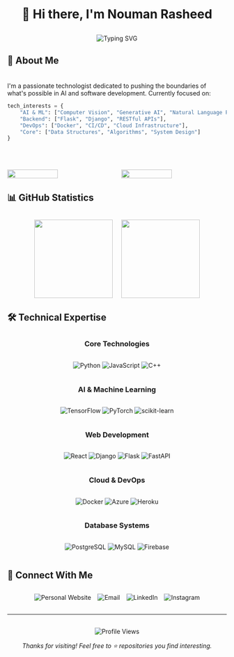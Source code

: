 # <div align="center" style="margin-bottom: 30px;">👋 Hi there, I'm Nouman Rasheed</div>

<div align="center" style="margin: 20px auto;">
    <img src="https://readme-typing-svg.herokuapp.com?font=Fira+Code&weight=1000&size=25&pause=1000&color=39D353&center=true&vCenter=true&width=500&lines=Development+%7C+Research;Computer+Vision+%7C+Gen+AI+%7C+NLP;Always+learning%2C+always+growing" alt="Typing SVG" style="max-width: 100%; height: auto;" />
</div>

## 🚀 About Me

<div style="padding: 20px 0;">
I'm a passionate technologist dedicated to pushing the boundaries of what's possible in AI and software development. Currently focused on:

```python
tech_interests = {
    "AI & ML": ["Computer Vision", "Generative AI", "Natural Language Processing"],
    "Backend": ["Flask", "Django", "RESTful APIs"],
    "DevOps": ["Docker", "CI/CD", "Cloud Infrastructure"],
    "Core": ["Data Structures", "Algorithms", "System Design"]
}
```
</div>

<div style="display: flex; justify-content: center; gap: 20px; margin: 30px 0;">
  <img width="48%" style="max-width: 495px;" src="https://github-readme-stats.vercel.app/api?username=Nouman945&theme=merko&count_private=true&show_icons=true&include_all_commits=true&hide_border=true&hide_title=true" />
  <img width="48%" style="max-width: 495px;" src="https://github-readme-streak-stats.herokuapp.com/?user=Nouman945&theme=merko&hide_border=true" />
</div>

## 📊 GitHub Statistics

<div style="display: flex; justify-content: center; gap: 20px; margin: 30px 0;">
  <img height="180em" style="max-width: 495px;" src="https://github-readme-stats.vercel.app/api?username=Nouman945&theme=github_dark&show_icons=true&hide_border=true&count_private=true&include_all_commits=true&custom_title=GitHub Statistics"/>
  <img height="180em" style="max-width: 495px;" src="https://github-readme-streak-stats.herokuapp.com/?user=Nouman945&theme=github-dark&hide_border=true"/>
</div>

## 🛠️ Technical Expertise

<div align="center" style="margin: 30px 0;">

<div style="margin: 20px 0;">

### Core Technologies
<div style="display: flex; justify-content: center; gap: 10px; flex-wrap: wrap; margin: 15px 0;">

![Python](https://img.shields.io/badge/Python-3776AB?style=for-the-badge&logo=python&logoColor=white)
![JavaScript](https://img.shields.io/badge/JavaScript-F7DF1E?style=for-the-badge&logo=javascript&logoColor=black)
![C++](https://img.shields.io/badge/C++-00599C?style=for-the-badge&logo=cplusplus&logoColor=white)
</div>

### AI & Machine Learning
<div style="display: flex; justify-content: center; gap: 10px; flex-wrap: wrap; margin: 15px 0;">

![TensorFlow](https://img.shields.io/badge/TensorFlow-FF6F00?style=for-the-badge&logo=tensorflow&logoColor=white)
![PyTorch](https://img.shields.io/badge/PyTorch-EE4C2C?style=for-the-badge&logo=pytorch&logoColor=white)
![scikit-learn](https://img.shields.io/badge/scikit--learn-F7931E?style=for-the-badge&logo=scikit-learn&logoColor=white)
</div>

### Web Development
<div style="display: flex; justify-content: center; gap: 10px; flex-wrap: wrap; margin: 15px 0;">

![React](https://img.shields.io/badge/React-61DAFB?style=for-the-badge&logo=react&logoColor=black)
![Django](https://img.shields.io/badge/Django-092E20?style=for-the-badge&logo=django&logoColor=white)
![Flask](https://img.shields.io/badge/Flask-000000?style=for-the-badge&logo=flask&logoColor=white)
![FastAPI](https://img.shields.io/badge/FastAPI-009688?style=for-the-badge&logo=fastapi&logoColor=white)
</div>

### Cloud & DevOps
<div style="display: flex; justify-content: center; gap: 10px; flex-wrap: wrap; margin: 15px 0;">

![Docker](https://img.shields.io/badge/Docker-2496ED?style=for-the-badge&logo=docker&logoColor=white)
![Azure](https://img.shields.io/badge/Azure-0089D6?style=for-the-badge&logo=microsoft-azure&logoColor=white)
![Heroku](https://img.shields.io/badge/Heroku-430098?style=for-the-badge&logo=heroku&logoColor=white)
</div>

### Database Systems
<div style="display: flex; justify-content: center; gap: 10px; flex-wrap: wrap; margin: 15px 0;">

![PostgreSQL](https://img.shields.io/badge/PostgreSQL-316192?style=for-the-badge&logo=postgresql&logoColor=white)
![MySQL](https://img.shields.io/badge/MySQL-4479A1?style=for-the-badge&logo=mysql&logoColor=white)
![Firebase](https://img.shields.io/badge/Firebase-FFCA28?style=for-the-badge&logo=firebase&logoColor=black)
</div>

</div>
</div>

## 🤝 Connect With Me

<div align="center" style="margin: 30px 0; display: flex; justify-content: center; gap: 15px; flex-wrap: wrap;">
  <a href="https://nouman-rasheed.com" style="text-decoration: none;">
    <img src="https://img.shields.io/badge/Website-000000?style=for-the-badge&logo=safari&logoColor=white" alt="Personal Website"/>
  </a>
  <a href="mailto:muhmmadnouman945@gmail.com" style="text-decoration: none;">
    <img src="https://img.shields.io/badge/Gmail-D14836?style=for-the-badge&logo=gmail&logoColor=white" alt="Email"/>
  </a>
  <a href="https://www.linkedin.com/in/nouman-rasheed-5a003b157" style="text-decoration: none;">
    <img src="https://img.shields.io/badge/LinkedIn-0077B5?style=for-the-badge&logo=linkedin&logoColor=white" alt="LinkedIn"/>
  </a>
  <a href="https://www.instagram.com/_nouman_r" style="text-decoration: none;">
    <img src="https://img.shields.io/badge/Instagram-E4405F?style=for-the-badge&logo=instagram&logoColor=white" alt="Instagram"/>
  </a>
</div>

---

<div align="center" style="margin-top: 30px;">
  <img src="https://komarev.com/ghpvc/?username=Nouman945&color=brightgreen&style=flat-square" alt="Profile Views" style="margin-bottom: 15px;"/>
  <br/>
  <i>Thanks for visiting! Feel free to ⭐ repositories you find interesting.</i>
</div>
